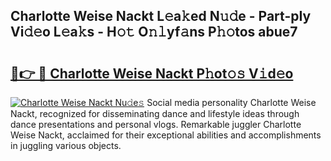 ## Charlotte Weise Nackt L𝚎a𝚔ed N𝚞𝚍e - Part-pIy Vi𝚍𝚎o L𝚎a𝚔s - H𝚘𝚝 O𝚗𝚕yf𝚊ns P𝚑𝚘tos abue7

# <h2><a href="http://kf3wyc.oniu.top/?m=Charlotte+Weise+Nackt">🔗👉 🔴 Charlotte Weise Nackt P𝚑ot𝚘𝚜 V𝚒d𝚎o</a></h2>

[![Charlotte Weise Nackt Nu𝚍e𝚜](https://i.imgur.com/0qMVB7G.gif)](http://kf3wyc.oniu.top/?m=Charlotte+Weise+Nackt)
Social media personality Charlotte Weise Nackt, recognized for disseminating dance and lifestyle ideas through dance presentations and personal vlogs. Remarkable juggler Charlotte Weise Nackt, acclaimed for their exceptional abilities and accomplishments in juggling various objects.  
